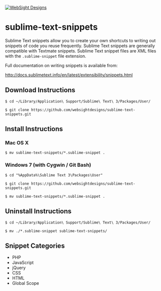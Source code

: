 [![WebSight Designs](http://www.websightdesigns.com/img/headerlogo-light.png)](http://www.websightdesigns.com)

sublime-text-snippets
=====================

Sublime Text snippets allow you to create your own shortcuts to writing out snippets of code you reuse frequently. Sublime Text snippets are generally compatible with Textmate snippets. Sublime Text snippet files are XML files with the `.sublime-snippet` file extension.

Full documentation on writing snippets is available from:

http://docs.sublimetext.info/en/latest/extensibility/snippets.html

## Download Instructions

    $ cd ~/Library/Application\ Support/Sublime\ Text\ 3/Packages/User/

    $ git clone https://github.com/websightdesigns/sublime-text-snippets.git

## Install Instructions

### Mac OS X

    $ mv sublime-text-snippets/*.sublime-snippet .

### Windows 7 (with Cygwin / Git Bash)

    $ cd "%AppData%\Sublime Text 3\Packages\User"

    $ git clone https://github.com/websightdesigns/sublime-text-snippets.git

    $ mv sublime-text-snippets/*.sublime-snippet .

## Uninstall Instructions

    $ cd ~/Library/Application\ Support/Sublime\ Text\ 3/Packages/User/

    $ mv ./*.sublime-snippet sublime-text-snippets/

## Snippet Categories

* PHP
* JavaScript
* jQuery
* CSS
* HTML
* Global Scope
